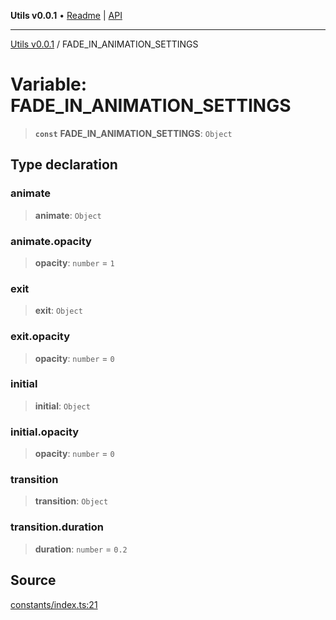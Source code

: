 **Utils v0.0.1** • [Readme](../README.md) \| [API](../globals.md)

***

[Utils v0.0.1](../README.md) / FADE\_IN\_ANIMATION\_SETTINGS

# Variable: FADE\_IN\_ANIMATION\_SETTINGS

> **`const`** **FADE\_IN\_ANIMATION\_SETTINGS**: `Object`

## Type declaration

### animate

> **animate**: `Object`

### animate.opacity

> **opacity**: `number` = `1`

### exit

> **exit**: `Object`

### exit.opacity

> **opacity**: `number` = `0`

### initial

> **initial**: `Object`

### initial.opacity

> **opacity**: `number` = `0`

### transition

> **transition**: `Object`

### transition.duration

> **duration**: `number` = `0.2`

## Source

[constants/index.ts:21](https://github.com/bucharitesh/octopop/blob/2bf71a1/packages/utils/src/constants/index.ts#L21)
